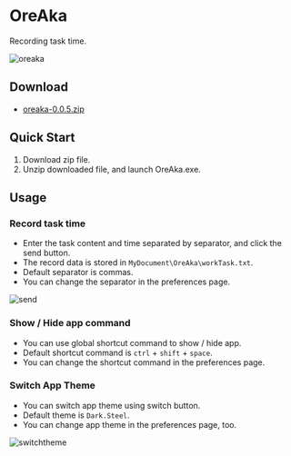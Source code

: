 # OreAka
Recording task time.

![oreaka](https://user-images.githubusercontent.com/5329895/66763716-51ddfb80-eee3-11e9-8ad5-c36c7791ed24.png)

## Download
- [oreaka-0.0.5.zip](https://github.com/shuntaro4/OreAka/releases/download/v0.0.5/oreaka-0.0.5.zip)

## Quick Start
1. Download zip file.
2. Unzip downloaded file, and launch OreAka.exe.

## Usage
### Record task time
- Enter the task content and time separated by separator, and click the send button.
- The record data is stored in `MyDocument\OreAka\workTask.txt`.
- Default separator is commas.
- You can change the separator in the preferences page.

![send](https://user-images.githubusercontent.com/5329895/66763723-54405580-eee3-11e9-941d-4a2524978825.gif)

### Show / Hide app command
- You can use global shortcut command to show / hide app.
- Default shortcut command is `ctrl` + `shift` + `space`.
- You can change the shortcut command in the preferences page.

### Switch App Theme
- You can switch app theme using switch button.
- Default theme is `Dark.Steel`.
- You can change app theme in the preferences page, too.

![switchtheme](https://user-images.githubusercontent.com/5329895/66763737-59050980-eee3-11e9-9d5c-27453e2fad69.gif)
